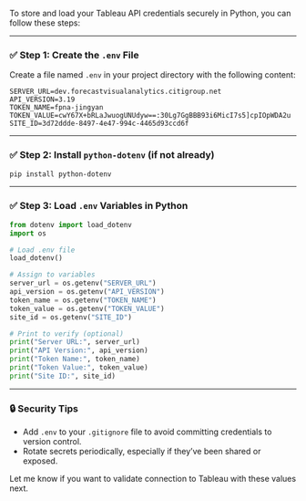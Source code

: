 To store and load your Tableau API credentials securely in Python, you can follow these steps:

---

### ✅ Step 1: Create the `.env` File

Create a file named `.env` in your project directory with the following content:

```env
SERVER_URL=dev.forecastvisualanalytics.citigroup.net
API_VERSION=3.19
TOKEN_NAME=fpna-jingyan
TOKEN_VALUE=cwY67X+bRLaJwuogUNUdyw==:30Lg7GgBBB93i6MicI7s5]cpIOpWDA2u
SITE_ID=3d72ddde-8497-4e47-994c-4465d93ccd6f
```

---

### ✅ Step 2: Install `python-dotenv` (if not already)

```bash
pip install python-dotenv
```

---

### ✅ Step 3: Load `.env` Variables in Python

```python
from dotenv import load_dotenv
import os

# Load .env file
load_dotenv()

# Assign to variables
server_url = os.getenv("SERVER_URL")
api_version = os.getenv("API_VERSION")
token_name = os.getenv("TOKEN_NAME")
token_value = os.getenv("TOKEN_VALUE")
site_id = os.getenv("SITE_ID")

# Print to verify (optional)
print("Server URL:", server_url)
print("API Version:", api_version)
print("Token Name:", token_name)
print("Token Value:", token_value)
print("Site ID:", site_id)
```

---

### 🔒 Security Tips

* Add `.env` to your `.gitignore` file to avoid committing credentials to version control.
* Rotate secrets periodically, especially if they’ve been shared or exposed.

Let me know if you want to validate connection to Tableau with these values next.
